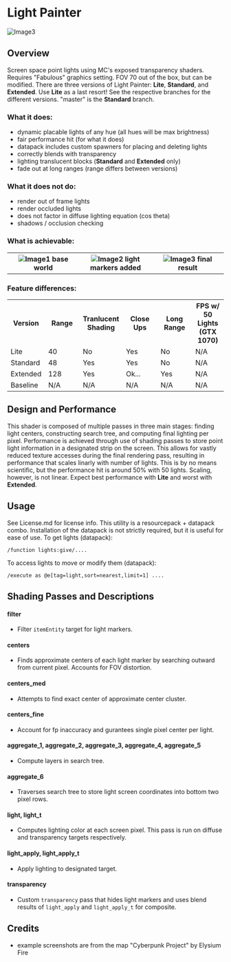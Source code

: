 # Light Painter
<img src="/images/2.png" alt="Image3"/>

## Overview
Screen space point lights using MC's exposed transparency shaders. Requires "Fabulous" graphics setting. FOV 70 out of the box, but can be modified. There are three versions of Light Painter: **Lite**, **Standard**, and **Extended**. Use **Lite** as a last resort! See the respective branches for the different versions. "master" is the **Standard** branch.

### What it does:
- dynamic placable lights of any hue (all hues will be max brightness)
- fair performance hit (for what it does)
- datapack includes custom spawners for placing and deleting lights
- correctly blends with transparency
- lighting translucent blocks (**Standard** and **Extended** only)
- fade out at long ranges (range differs between versions)

### What it does not do:
- render out of frame lights
- render occluded lights
- does not factor in diffuse lighting equation (cos theta)
- shadows / occlusion checking

### What is achievable:
<table>
  <tr>
    <th width="33%">
      <img src="/images/0.png" alt="Image1"/>
      base world
    </th>
    <th width="33%">
      <img src="/images/1.png" alt="Image2"/>
      light markers added
    </th>
    <th width="33%">
      <img src="/images/2.png" alt="Image3"/>
      final result
    </th>
  </tr>
</table>

### Feature differences:
<table>
  <tr>
    <th width="15%">
      Version
    </th>
    <th width="15%">
      Range
    </th>
    <th width="15%">
      Tranlucent Shading
    </th>
    <th width="15%">
      Close Ups
    </th>
    <th width="15%">
      Long Range
    </th>
    <th>
      FPS w/ 50 Lights (GTX 1070)
    </th>
  </tr>
  <tr>
    <td width="16%">
      Lite
    </td>
    <td width="16%">
      40
    </td>
    <td width="16%">
      No
    </td>
    <td width="16%">
      Yes
    </td>
    <td width="16%">
      No
    </td>
    <td>
      N/A
    </td>
  </tr>
  <tr>
    <td width="16%">
      Standard
    </td>
    <td width="16%">
      48
    </td>
    <td width="16%">
      Yes
    </td>
    <td width="16%">
      Yes
    </td>
    <td width="16%">
      No
    </td>
    <td>
      N/A
    </td>
  </tr>
  <tr>
    <td width="16%">
      Extended
    </td>
    <td width="16%">
      128
    </td>
    <td width="16%">
      Yes
    </td>
    <td width="16%">
      Ok...
    </td>
    <td width="16%">
      Yes
    </td>
    <td>
      N/A
    </td>
  </tr>
  <tr>
    <td width="16%">
      Baseline
    </td>
    <td width="16%">
      N/A
    </td>
    <td width="16%">
      N/A
    </td>
    <td width="16%">
      N/A
    </td>
    <td width="16%">
      N/A
    </td>
    <td>
      N/A
    </td>
  </tr>
</table>

## Design and Performance
This shader is composed of multiple passes in three main stages: finding light centers, constructing search tree, and computing final lighting per pixel. Performance is achieved through use of shading passes to store point light information in a designated strip on the screen. This allows for vastly reduced texture accesses during the final rendering pass, resulting in performance that scales linarly with number of lights. This is by no means scientific, but the performance hit is around 50% with 50 lights. Scaling, however, is not linear. Expect best performance with **Lite** and worst with **Extended**.

## Usage
See License.md for license info. This utility is a resourcepack + datapack combo. Installation of the datapack is not strictly required, but it is useful for ease of use.
To get lights (datapack):
```
/function lights:give/....
```
To access lights to move or modify them (datapack):
```
/execute as @e[tag=light,sort=nearest,limit=1] ....
```

## Shading Passes and Descriptions
#### filter
- Filter `itemEntity` target for light markers.
#### centers
- Finds approximate centers of each light marker by searching outward from current pixel. Accounts for FOV distortion.
#### centers_med
- Attempts to find exact center of approximate center cluster.
#### centers_fine
- Account for fp inaccuracy and gurantees single pixel center per light.
#### aggregate_1, aggregate_2, aggregate_3, aggregate_4, aggregate_5
- Compute layers in search tree.
#### aggregate_6
- Traverses search tree to store light screen coordinates into bottom two pixel rows.
#### light, light_t
- Computes lighting color at each screen pixel. This pass is run on diffuse and transparency targets respectively.
#### light_apply, light_apply_t
- Apply lighting to designated target.
#### transparency
- Custom `transparency` pass that hides light markers and uses blend results of `light_apply` and `light_apply_t` for composite.


## Credits
- example screenshots are from the map "Cyberpunk Project" by Elysium Fire
